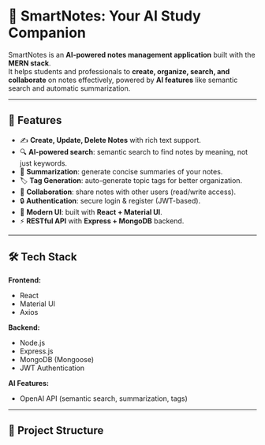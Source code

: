 # 📝 SmartNotes: Your AI Study Companion

SmartNotes is an **AI-powered notes management application** built with the **MERN stack**.  
It helps students and professionals to **create, organize, search, and collaborate** on notes effectively, powered by **AI features** like semantic search and automatic summarization.  

---

## 🚀 Features

- ✍️ **Create, Update, Delete Notes** with rich text support.  
- 🔍 **AI-powered search**: semantic search to find notes by meaning, not just keywords.  
- 🧠 **Summarization**: generate concise summaries of your notes.  
- 🏷️ **Tag Generation**: auto-generate topic tags for better organization.  
- 👥 **Collaboration**: share notes with other users (read/write access).  
- 🔒 **Authentication**: secure login & register (JWT-based).  
- 🎨 **Modern UI**: built with **React + Material UI**.  
- ⚡ **RESTful API** with **Express + MongoDB** backend.  

---

## 🛠️ Tech Stack

**Frontend:**
- React
- Material UI
- Axios

**Backend:**
- Node.js
- Express.js
- MongoDB (Mongoose)
- JWT Authentication

**AI Features:**
- OpenAI API (semantic search, summarization, tags)

---

## 📂 Project Structure

